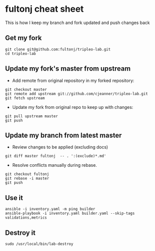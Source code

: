 # fultonj cheat sheet

This is how I keep my branch and fork updated and push changes back

## Get my fork
```
git clone git@github.com:fultonj/tripleo-lab.git
cd tripleo-lab
```

## Update my fork's master from upstream

- Add remote from original repository in my forked repository:
```
git checkout master
git remote add upstream git://github.com/cjeanner/tripleo-lab.git
git fetch upstream
```
- Update my fork from original repo to keep up with changes:
```
git pull upstream master
git push
```

## Update my branch from latest master
- Review changes to be applied (excluding docs)
```
git diff master fultonj  -- . ':(exclude)*.md'
```
- Resolve conflicts manually during rebase.
```
git checkout fultonj
git rebase -i master
git push
```

## Use it
```
ansible -i inventory.yaml -m ping builder
ansible-playbook -i inventory.yaml builder.yaml --skip-tags validations,metrics
```

## Destroy it
```
sudo /usr/local/bin/lab-destroy
```
